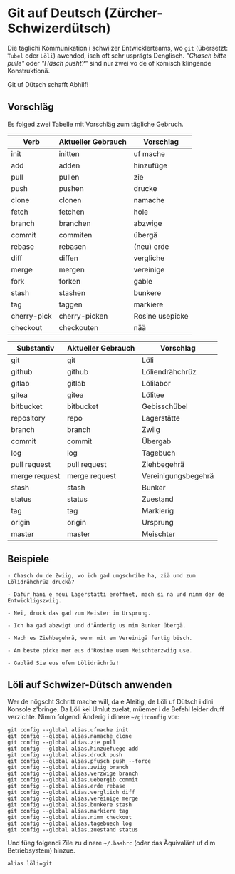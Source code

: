 # Git auf Deutsch (Zürcher-Schwizerdütsch)

Die täglichi Kommunikation i schwiizer Entwicklerteams, wo `git` (übersetzt: `Tubel` oder `Löli`) awended, isch oft sehr usprägts Denglisch.
_"Chasch bitte pulle"_ oder _"Häsch pusht?"_ sind nur zwei vo de of komisch klingende Konstruktionä.

Git uf Dütsch schafft Abhilf!

## Vorschläg

Es folged zwei Tabelle mit Vorschläg zum tägliche Gebruch.

| Verb        | Aktueller Gebrauch | Vorschlag       |
| ----------- | ------------------ | --------------- |
| init        | initten            | uf mache        |
| add         | adden              | hinzufüge       |
| pull        | pullen             | zie             |
| push        | pushen             | drucke          |
| clone       | clonen             | namache         |
| fetch       | fetchen            | hole            |
| branch      | branchen           | abzwige         |
| commit      | commiten           | übergä          |
| rebase      | rebasen            | (neu) erde      |
| diff        | diffen             | vergliche       |
| merge       | mergen             | vereinige       |
| fork        | forken             | gable           |
| stash       | stashen            | bunkere         |
| tag         | taggen             | markiere        |
| cherry-pick | cherry-picken      | Rosine usepicke |
| checkout    | checkouten         | nää             |

| Substantiv | Aktueller Gebrauch | Vorschlag       |
| ---------- | ------------------ | --------------- |
| git        | git                | Löli            |
| github     | github             | Löliendrähchrüz |
| gitlab     | gitlab             | Lölilabor       |
| gitea         | gitea              | Lölitee |
| bitbucket     | bitbucket          | Gebisschübel    |
| repository    | repo               | Lagerstätte       |
| branch        | branch             | Zwiig             |
| commit        | commit             | Übergab             |
| log           | log                | Tagebuch             |
| pull request  | pull request       | Ziehbegehrä      |
| merge request | merge request      | Vereinigungsbegehrä |
| stash         | stash              | Bunker            |
| status        | status             | Zuestand             |
| tag           | tag                | Markierig       |
| origin        | origin             | Ursprung             |
| master        | master             | Meischter      |

## Beispiele

    - Chasch du de Zwiig, wo ich gad umgschribe ha, ziä und zum Lölidrähchrüz druckä?
    
    - Dafür hani e neui Lagerstätti eröffnet, mach si na und nimm der de Entwickligszwiig.
    
    - Nei, druck das gad zum Meister im Ursprung.
    
    - Ich ha gad abzwigt und d'Änderig us mim Bunker übergä.
    
    - Mach es Ziehbegehrä, wenn mit em Vereinigä fertig bisch.
    
    - Am beste picke mer eus d'Rosine usem Meischterzwiig use.
    
    - Gabläd Sie eus ufem Lölidrächrüz!

## Löli auf Schwizer-Dütsch anwenden

Wer de nögscht Schritt mache will, da e Aleitig, de Löli uf Dütsch i dini Konsole z'bringe. Da Löli kei Umlut zuelat, müemer i de Befehl leider druff verzichte. Nimm folgendi Änderig i dinere `~/gitconfig` vor:

    git config --global alias.ufmache init
    git config --global alias.namache clone
    git config --global alias.zie pull
    git config --global alias.hinzuefuege add
    git config --global alias.druck push
    git config --global alias.pfusch push --force
    git config --global alias.zwiig branch
    git config --global alias.verzwige branch
    git config --global alias.uebergib commit
    git config --global alias.erde rebase
    git config --global alias.vergliich diff
    git config --global alias.vereinige merge
    git config --global alias.bunkere stash
    git config --global alias.markiere tag
    git config --global alias.nimm checkout
    git config --global alias.tagebuech log
    git config --global alias.zuestand status

Und füeg folgendi Zile zu dinere `~/.bashrc` (oder das Äquivalänt uf dim Betriebsystem) hinzue.

    alias löli=git
